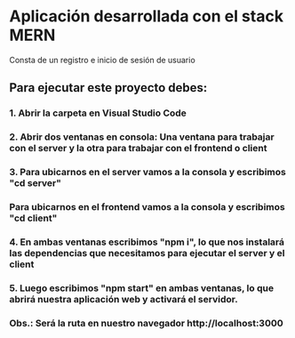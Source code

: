 # Aplicación desarrollada con el stack MERN

Consta de un registro e inicio de sesión de usuario


## Para ejecutar este proyecto debes:

### 1. Abrir la carpeta en Visual Studio Code
### 2. Abrir dos ventanas en consola: Una ventana para trabajar con el server y la otra para trabajar con el frontend o client
### 3. Para ubicarnos en el server vamos a la consola y escribimos "cd server"
###   Para ubicarnos en el frontend vamos a la consola y escribimos "cd client"
### 4. En ambas ventanas escribimos "npm i", lo que nos instalará las dependencias que necesitamos para ejecutar el server y el client
### 5. Luego escribimos "npm start" en ambas ventanas, lo que abrirá nuestra aplicación web y activará el servidor.
### Obs.: Será la ruta en nuestro navegador http://localhost:3000 
